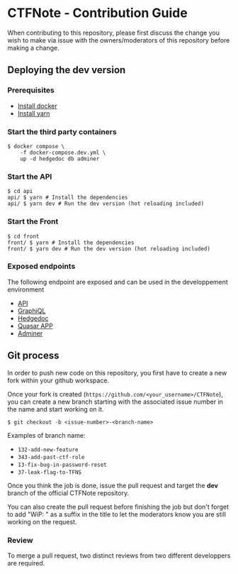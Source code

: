 # CTFNote - Contribution Guide

When contributing to this repository, please first discuss the change you wish to make via issue with the owners/moderators of this repository before making a change.

## Deploying the dev version

### Prerequisites

- [Install docker](https://docs.docker.com/get-docker/)
- [Install yarn](https://classic.yarnpkg.com/lang/en/docs/install/)

### Start the third party containers

```shell
$ docker compose \
    -f docker-compose.dev.yml \
    up -d hedgedoc db adminer
```

### Start the API

```shell
$ cd api
api/ $ yarn # Install the dependencies
api/ $ yarn dev # Run the dev version (hot reloading included)
```

### Start the Front

```shell
$ cd front
front/ $ yarn # Install the dependencies
front/ $ yarn dev # Run the dev version (hot reloading included)
```

### Exposed endpoints

The following endpoint are exposed and can be used in the developpement environment

- [API](http://localhost:3000/)
- [GraphiQL](http://localhost:3000/graphiql)
- [Hedgedoc](http://localhost:3001/)
- [Quasar APP](http://localhost:8088/)
- [Adminer](http://localhost:3002/?pgsql=db&username=ctfnote&db=ctfnote)

## Git process

In order to push new code on this repository, you first have to create a new fork within your github workspace.

Once your fork is created (`https://github.com/<your_username>/CTFNote`), you can create a new branch starting with the associated issue number in the name and start working on it.

```shell
$ git checkout -b <issue-number>-<branch-name>
```

Examples of branch name:

- `132-add-new-feature`
- `343-add-past-ctf-role`
- `13-fix-bug-in-password-reset`
- `37-leak-flag-to-TFNS`

Once you think the job is done, issue the pull request and target the **dev** branch of the official CTFNote repository.

You can also create the pull request before finishing the job but don't forget to add "WiP: " as a suffix in the title to let the moderators know you are still working on the request.

### Review

To merge a pull request, two distinct reviews from two different developpers are required.
